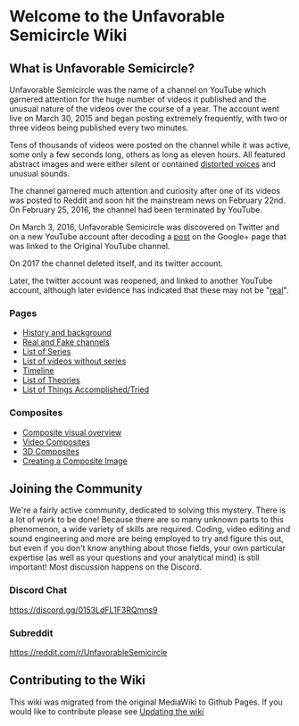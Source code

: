 # Welcome to the Unfavorable Semicircle Wiki

## What is Unfavorable Semicircle?

Unfavorable Semicircle was the name of a channel on YouTube which
garnered attention for the huge number of videos it published and the
unusual nature of the videos over the course of a year. The account went
live on March 30, 2015 and began posting extremely frequently, with two
or three videos being published every two minutes.

Tens of thousands of videos were posted on the channel while it was
active, some only a few seconds long, others as long as eleven hours.
All featured abstract images and were either silent or contained
[distorted voices](Unknown_Voice "wikilink") and unusual sounds.

The channel garnered much attention and curiosity after one of its
videos was posted to Reddit and soon hit the mainstream news on February 22nd. On February 25, 2016, the channel had been terminated by YouTube.

On March 3, 2016, Unfavorable Semicircle was discovered on Twitter and
on a new YouTube account after decoding a
[post](Google_Plus#G.2B_post_1 "wikilink") on the Google+ page that was
linked to the Original YouTube channel.

On 2017 the channel deleted itself, and its twitter account.

Later, the twitter account was reopened, and linked to another YouTube
account, although later evidence has indicated that these may not be
"[real](Google_Plus#G.2B_post_4 "wikilink")".

### Pages

  - [History and background](History_and_background "wikilink")
  - [Real and Fake channels](Real_and_Fake_channels "wikilink")
  - [List of Series](List_of_Series "wikilink")
  - [List of videos without series](List_of_videos_without_series "wikilink")
  - [Timeline](Timeline "wikilink")
  - [List of Theories](List_of_Theories "wikilink")
  - [List of Things Accomplished/Tried](List_of_Things_Accomplished_Tried "wikilink")

### Composites

  - [Composite visual overview](Composite_visual_overview "wikilink")
  - [Video Composites](Video_Composites "wikilink")
  - [3D Composites](3D_Composite "wikilink")
  - [Creating a Composite Image](Creating_a_Composite_Image "wikilink")

## Joining the Community

We're a fairly active community, dedicated to solving this mystery.
There is a lot of work to be done\! Because there are so many unknown
parts to this phenomenon, a wide variety of skills are required. Coding,
video editing and sound engineering and more are being employed to try
and figure this out, but even if you don't know anything about those
fields, your own particular expertise (as well as your questions and
your analytical mind) is still important\! Most discussion happens on
the Discord.

### Discord Chat

<https://discord.gg/0153LdFL1F3RQmns9>

### Subreddit

<https://reddit.com/r/UnfavorableSemicircle>

## Contributing to the Wiki
This wiki was migrated from the original MediaWiki to Github Pages.
If you would like to contribute please see [Updating the wiki](Updating_the_Wiki "wikilink")
